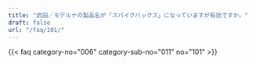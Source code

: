 ```yaml
---
title: "武田／モデルナの製品名が「スパイクバックス」になっていますが有効ですか。"
draft: false
url: "/faq/101/"
---
```


{{< faq category-no="006" category-sub-no="011" no="101" >}}
